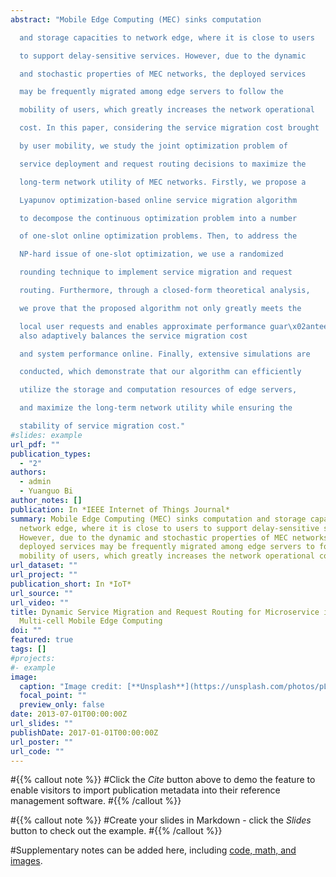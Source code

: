 ```yaml
---
abstract: "Mobile Edge Computing (MEC) sinks computation

  and storage capacities to network edge, where it is close to users

  to support delay-sensitive services. However, due to the dynamic

  and stochastic properties of MEC networks, the deployed services

  may be frequently migrated among edge servers to follow the

  mobility of users, which greatly increases the network operational

  cost. In this paper, considering the service migration cost brought

  by user mobility, we study the joint optimization problem of

  service deployment and request routing decisions to maximize the

  long-term network utility of MEC networks. Firstly, we propose a

  Lyapunov optimization-based online service migration algorithm

  to decompose the continuous optimization problem into a number

  of one-slot online optimization problems. Then, to address the

  NP-hard issue of one-slot optimization, we use a randomized

  rounding technique to implement service migration and request

  routing. Furthermore, through a closed-form theoretical analysis,

  we prove that the proposed algorithm not only greatly meets the

  local user requests and enables approximate performance guar\x02antees, but
  also adaptively balances the service migration cost

  and system performance online. Finally, extensive simulations are

  conducted, which demonstrate that our algorithm can efficiently

  utilize the storage and computation resources of edge servers,

  and maximize the long-term network utility while ensuring the

  stability of service migration cost."
#slides: example
url_pdf: ""
publication_types:
  - "2"
authors:
  - admin
  - Yuanguo Bi
author_notes: []
publication: In *IEEE Internet of Things Journal*
summary: Mobile Edge Computing (MEC) sinks computation and storage capacities to
  network edge, where it is close to users to support delay-sensitive services.
  However, due to the dynamic and stochastic properties of MEC networks, the
  deployed services may be frequently migrated among edge servers to follow the
  mobility of users, which greatly increases the network operational cost.
url_dataset: ""
url_project: ""
publication_short: In *IoT*
url_source: ""
url_video: ""
title: Dynamic Service Migration and Request Routing for Microservice in
  Multi-cell Mobile Edge Computing
doi: ""
featured: true
tags: []
#projects:
#- example
image:
  caption: "Image credit: [**Unsplash**](https://unsplash.com/photos/pLCdAaMFLTE)"
  focal_point: ""
  preview_only: false
date: 2013-07-01T00:00:00Z
url_slides: ""
publishDate: 2017-01-01T00:00:00Z
url_poster: ""
url_code: ""
---
```


#{{% callout note %}}
#Click the *Cite* button above to demo the feature to enable visitors to import publication metadata into their reference management software.
#{{% /callout %}}

#{{% callout note %}}
#Create your slides in Markdown - click the *Slides* button to check out the example.
#{{% /callout %}}

#Supplementary notes can be added here, including [code, math, and images](https://wowchemy.com/docs/writing-markdown-latex/).

